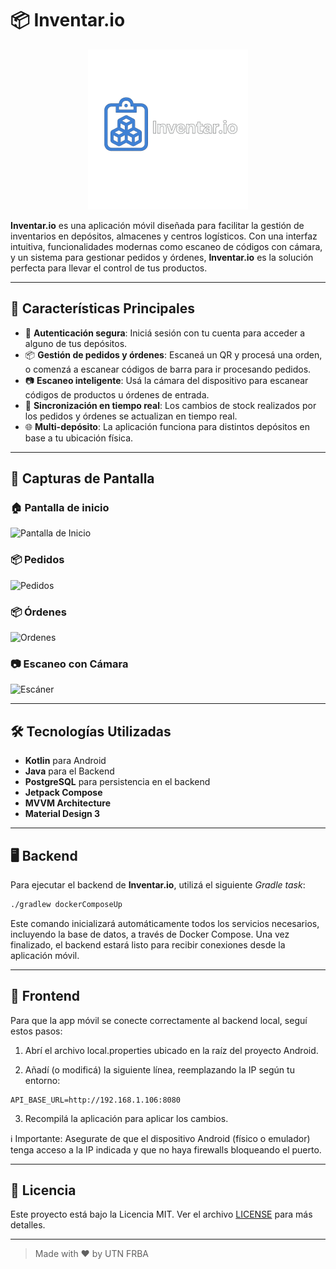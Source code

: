 # 📦 Inventar.io

<p align="center">
    <img src="./docs/banner.png" alt="Inventar.io Banner" width="256" height="256">
</p>

**Inventar.io** es una aplicación móvil diseñada para facilitar la gestión de inventarios en depósitos, almacenes y centros logísticos. Con una interfaz intuitiva, funcionalidades modernas como escaneo de códigos con cámara, y un sistema para gestionar pedidos y órdenes, **Inventar.io** es la solución perfecta para llevar el control de tus productos.

---

## 🚀 Características Principales

- 🔐 **Autenticación segura**: Iniciá sesión con tu cuenta para acceder a alguno de tus depósitos.
- 📦 **Gestión de pedidos y órdenes**: Escaneá un QR y procesá una orden, o comenzá a escanear códigos de barra para ir procesando pedidos.
- 📷 **Escaneo inteligente**: Usá la cámara del dispositivo para escanear códigos de productos u órdenes de entrada.
- 🔄 **Sincronización en tiempo real**: Los cambios de stock realizados por los pedidos y órdenes se actualizan en tiempo real.
- 🌐 **Multi-depósito**: La aplicación funciona para distintos depósitos en base a tu ubicación física.

---

## 📸 Capturas de Pantalla

### 🏠 Pantalla de inicio
![Pantalla de Inicio](./docs/home.png)

### 📦 Pedidos
![Pedidos](./docs/pedidos.png)

### 📦 Órdenes
![Ordenes](./docs/ordenes.png)

### 📷 Escaneo con Cámara
![Escáner](./docs/scanner.png)

---

## 🛠️ Tecnologías Utilizadas

- **Kotlin** para Android
- **Java** para el Backend
- **PostgreSQL** para persistencia en el backend
- **Jetpack Compose**
- **MVVM Architecture**
- **Material Design 3**

---

## 🖥️ Backend

Para ejecutar el backend de **Inventar.io**, utilizá el siguiente _Gradle task_:

```bash
./gradlew dockerComposeUp
```

Este comando inicializará automáticamente todos los servicios necesarios, incluyendo la base de datos, a través de Docker Compose. Una vez finalizado, el backend estará listo para recibir conexiones desde la aplicación móvil.

---

## 📱 Frontend

Para que la app móvil se conecte correctamente al backend local, seguí estos pasos:

1. Abrí el archivo local.properties ubicado en la raíz del proyecto Android.

2. Añadí (o modificá) la siguiente línea, reemplazando la IP según tu entorno:
```
API_BASE_URL=http://192.168.1.106:8080
```
3. Recompilá la aplicación para aplicar los cambios.

ℹ️ Importante: Asegurate de que el dispositivo Android (físico o emulador) tenga acceso a la IP indicada y que no haya firewalls bloqueando el puerto.

---

## 📝 Licencia

Este proyecto está bajo la Licencia MIT. Ver el archivo [LICENSE](./LICENSE) para más detalles.

---

> Made with ❤️ by UTN FRBA